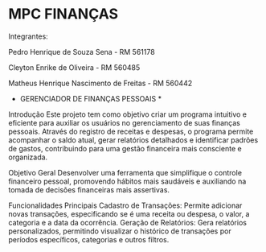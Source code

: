 # MPC FINANÇAS

Integrantes: 

Pedro Henrique de Souza Sena - RM 561178

Cleyton Enrike de Oliveira - RM 560485

Matheus Henrique Nascimento de Freitas - RM 560442

* GERENCIADOR DE FINANÇAS PESSOAIS *

Introdução
Este projeto tem como objetivo criar um programa intuitivo e eficiente para auxiliar os usuários no gerenciamento de suas finanças pessoais. Através do registro de receitas e despesas, o programa permite acompanhar o saldo atual, gerar relatórios detalhados e identificar padrões de gastos, contribuindo para uma gestão financeira mais consciente e organizada.

Objetivo Geral
Desenvolver uma ferramenta que simplifique o controle financeiro pessoal, promovendo hábitos mais saudáveis e auxiliando na tomada de decisões financeiras mais assertivas.

Funcionalidades Principais
Cadastro de Transações: Permite adicionar novas transações, especificando se é uma receita ou despesa, o valor, a categoria e a data da ocorrência.
Geração de Relatórios: Gera relatórios personalizados, permitindo visualizar o histórico de transações por períodos específicos, categorias e outros filtros.
